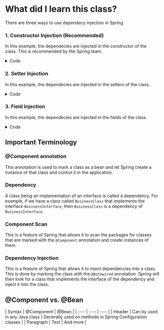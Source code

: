  # What did I learn this class?

 There are three ways to use dependecy injection in Spring

### 1. Constructor Injection (Recommended)

 In this example, the dependecies are injected in the constructor of the class. This is recommended by the Spring team.

<details>
  <summary>Code</summary>
    
  ```java
  @Autowired
    public BusinessClass(Dependecy1 dependecy1, Dependecy2 dependecy2) {
        System.out.println("Constructor Injection - Dependency 1");
        this.dependecy1 = dependecy1;
        System.out.println("Constructor Injection - Dependency 2");
        this.dependecy2 = dependecy2;
    }
  ```
</details>

### 2. Setter Injection
In this example, the dependecies are injected in the setters of the class.

<details>
  <summary>Code</summary>

```java
@Autowired
    public void setDependecy1(Dependecy1 dependecy1) {
        System.out.println("Setter Injection - Dependency 1");
        this.dependecy1 = dependecy1;
    }

    @Autowired
    public void setDependecy2(Dependecy2 dependecy2) {
        System.out.println("Setter Injection - Dependency 2");
        this.dependecy2 = dependecy2;
    }
```
</details>

### 3. Field Injection

In this example, the dependecies are injected in the fields of the class.

<details>
  <summary>Code</summary>

```java
@Autowired
    private Dependecy1 dependecy1;

    @Autowired
    private Dependecy2 dependecy2;
```
</details>

## Important Terminology

### @Component annotation

This annotation is used to mark a class as a bean and let Spring create a instance of that class and control it in the application.

### Dependency

A class being an implementation of an interface is called a dependency. For example, if we have a class called `BusinessClass` that implements the interface `BusinessInterface`, then `BusinessClass` is a dependency of `BusinessInterface`.

### Component Scan

This is a feature of Spring that allows it to scan the packages for classes that are marked with the `@Component` annotation and create instances of them.

### Dependency Injection

This is a feature of Spring that allows it to inject dependencies into a class. This is done by marking the class with the `@Autowired` annotation. Spring will then look for a class that implements the interface of the dependency and inject it into the class.

## @Component vs. @Bean
| Syntax      | @Component | @Bean     |
    | :---        |    :---   |          :--- |
    | Header      | Can by used in any Java class       | Generally used on methods in Spring Configuration classes   |
    | Paragraph   | Text        | And more      |
